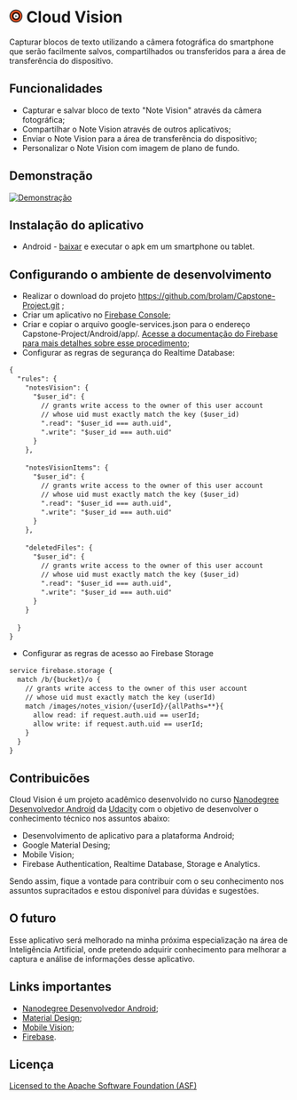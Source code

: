 # <img src="/Android/app/src/main/res/mipmap-xhdpi/ic_launcher.png" width="24"/> Cloud Vision
Capturar blocos de texto utilizando a câmera fotográfica do smartphone que serão facilmente salvos, compartilhados ou transferidos para a área de transferência do dispositivo.  

## Funcionalidades
- Capturar e salvar bloco de texto "Note Vision" através da câmera fotográfica; 
- Compartilhar o Note Vision através de outros aplicativos;
- Enviar o Note Vision para a área de transferência do dispositivo;
- Personalizar o Note Vision com imagem de plano de fundo.

## Demonstração
[![Demonstração](http://img.youtube.com/vi/QrG-vEyAgKQ/0.jpg)](http://www.youtube.com/watch?v=QrG-vEyAgKQ)

## Instalação do aplicativo 
- Android - [baixar](https://raw.githubusercontent.com/brolam/Capstone-Project/master/CloudVision.apk) e executar o apk em um smartphone ou tablet. 
## Configurando o ambiente de desenvolvimento
- Realizar o download do projeto https://github.com/brolam/Capstone-Project.git ;
- Criar um aplicativo no [Firebase Console](https://console.firebase.google.com/);
- Criar e copiar o arquivo google-services.json para o endereço Capstone-Project/Android/app/. [Acesse a documentação do Firebase para mais detalhes sobre esse procedimento](https://firebase.google.com/docs/android/setup#manually_add_firebase); 
- Configurar as regras de segurança do Realtime Database:
```
{
  "rules": {
    "notesVision": {
      "$user_id": {
        // grants write access to the owner of this user account
        // whose uid must exactly match the key ($user_id)
        ".read": "$user_id === auth.uid",
        ".write": "$user_id === auth.uid"
      }
    },
    
    "notesVisionItems": {
      "$user_id": {
        // grants write access to the owner of this user account
        // whose uid must exactly match the key ($user_id)
        ".read": "$user_id === auth.uid",
        ".write": "$user_id === auth.uid"
      }
    },
      
    "deletedFiles": {
      "$user_id": {
        // grants write access to the owner of this user account
        // whose uid must exactly match the key ($user_id)
        ".read": "$user_id === auth.uid",
        ".write": "$user_id === auth.uid"
      }
    }    
  
  }
}
```
- Configurar as regras de acesso ao Firebase Storage
```
service firebase.storage {
  match /b/{bucket}/o {
    // grants write access to the owner of this user account
    // whose uid must exactly match the key (userId)
    match /images/notes_vision/{userId}/{allPaths=**}{
      allow read: if request.auth.uid == userId;
      allow write: if request.auth.uid == userId;
    }
  }
}
```
## Contribuicões 
Cloud Vision é um projeto acadêmico desenvolvido no curso [Nanodegree Desenvolvedor Android](https://br.udacity.com/course/android-developer-nanodegree--nd801/) da [Udacity](https://br.udacity.com/) com o objetivo de desenvolver o conhecimento técnico nos assuntos abaixo:
- Desenvolvimento de aplicativo para a plataforma Android;
- Google Material Desing;
- Mobile Vision;
- Firebase Authentication, Realtime Database, Storage e Analytics.

Sendo assim, fique a vontade para contribuir com o seu conhecimento nos assuntos supracitados e estou disponível para dúvidas e sugestões. 

## O futuro
Esse aplicativo será melhorado na minha próxima especialização na área de Inteligência Artificial, onde pretendo adquirir conhecimento para melhorar a captura e análise de informações desse aplicativo. 

## Links importantes
 - [Nanodegree Desenvolvedor Android](https://br.udacity.com/course/android-developer-nanodegree--nd801/);
 - [Material Design](https://material.io/guidelines/);
 - [Mobile Vision](https://developers.google.com/vision/);
 - [Firebase](https://firebase.google.com/).

## Licença

[Licensed to the Apache Software Foundation (ASF)](http://www.apache.org/licenses/LICENSE-2.0)
